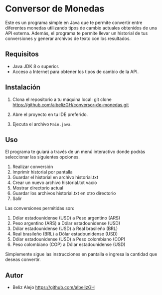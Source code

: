 # Conversor de Monedas

Este es un programa simple en Java que te permite convertir entre diferentes monedas utilizando tipos de cambio actuales obtenidos de una API externa. Además, el programa te permite llevar un historial de tus conversiones y generar archivos de texto con los resultados.

## Requisitos

- Java JDK 8 o superior.
- Acceso a Internet para obtener los tipos de cambio de la API.

## Instalación

1. Clona el repositorio a tu máquina local: git clone https://github.com/albelizGH/conversor-de-monedas.git


2. Abre el proyecto en tu IDE preferido.

3. Ejecuta el archivo `Main.java`.

## Uso

El programa te guiará a través de un menú interactivo donde podrás seleccionar las siguientes opciones.

1. Realizar conversión
2. Imprimir historial por pantalla
3. Guardar el historial en archivo historial.txt
4. Crear un nuevo archivo historial.txt vacío
5. Mostrar directorio actual
6. Guardar los archivos historial.txt en otro directorio
7. Salir

Las conversiones permitidas son:

1. Dólar estadounidense (USD) a Peso argentino (ARS)
2. Peso argentino (ARS) a Dólar estadounidense (USD)
3. Dólar estadounidense (USD) a Real brasileño (BRL)
4. Real brasileño (BRL) a Dólar estadounidense (USD)
5. Dólar estadounidense (USD) a Peso colombiano (COP)
6. Peso colombiano (COP) a Dólar estadounidense (USD)

Simplemente sigue las instrucciones en pantalla e ingresa la cantidad que deseas convertir.

## Autor

- Beliz Alejo https://github.com/albelizGH

